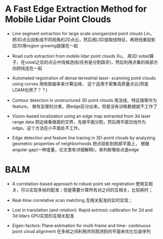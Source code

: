 # A Fast Edge Extraction Method for Mobile Lidar Point Clouds

- Line segment extraction for large scale unorganized point clouds
Lin，把3D点云投影成不同视角的2D点云，然后用LSD提取线特征，再把线重投影回3D用region growing链接在一起

- Road curb extraction from mobile lidar point clouds
Xu， 用3D sobel算子，在voxel之后的点云中找候选线(任务是分割路牙)，然后利用点集的局部方向把线连在一起

- Automated registration of dense terrestrial laser- scanning point clouds using curves
用局部曲率来计算边缘， 这个适用于密集高质量点云(但是LOAM也用了？？)

- Contour detection in unstructured 3D point clouds
用法线、特征值等作为feature， 做有监督的分类，把edge区分出来。但是没有训练数据就不工作了

- Vision-based localization using an edge map extracted from 3d laser range data
把边缘看做面的交界，先做平面分割，然后用平面交线作为edge。这个方法在小平面处不工作。

- Edge detection and feature line tracing in 3D-point clouds by analyzing geometric properties of neighborhoods
把点投影到局部平面上， 根据angular gap(一种度量，论文里有详细解释)，来判断哪些点是edge

# BALM
- A correlation-based approach to robust point set registration
使用互相关，可以实现多帧的配准；但是需要计算所有对之间的互相关，比较耗时；

- Real-time correlative scan matching
互相关配准的实时实现；

- Lost in translation (and rotation): Rapid extrinsic calibration for 2d and 3d lidars
GPU实现的互相关配准

- Eigen-factors: Plane estimation for multi-frame and time- continuous point cloud alignment
在多帧之间利用共同观测到的平面来优化位姿序列

